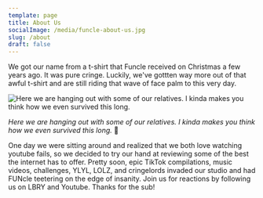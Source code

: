 ```yaml
---
template: page
title: About Us
socialImage: /media/funcle-about-us.jpg
slug: /about
draft: false
---
```

We got our name from a t-shirt that Funcle received on Christmas a few years ago. It was pure cringe. Luckily, we've gottten way more out of that awful t-shirt and are still riding that wave of face palm to this very day.

![Here we are hanging out with some of our relatives. I kinda makes you think how we even survived this long.](/media/funcle-about-us.jpg)

*Here we are hanging out with some of our relatives. I kinda makes you think how we even survived this long.* 🤔

One day we were sitting around and realized that we both love watching youtube fails, so we decided to try our hand at reviewing some of the best the internet has to offer. Pretty soon, epic TikTok compilations, music videos, challenges, YLYL, LOLZ, and cringelords invaded our studio and had FUNcle teetering on the edge of insanity. Join us for reactions by following us on LBRY and Youtube. Thanks for the sub!